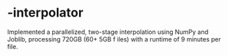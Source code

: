 # -interpolator
Implemented a parallelized, two-stage interpolation using NumPy and Joblib, processing 720GB (60+ 5GB  f  iles) with a runtime of 9 minutes per file.
